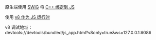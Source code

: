 原生端使用 [SWIG](https://www.swig.org/) 将 [C++ 绑定到 JS](main/swig/README.md)

使用 [v8 作为 JS 运行时](https://qingwabote.github.io/ink/#/js/v8/embedding)

v8 调试地址：  
devtools://devtools/bundled/js_app.html?v8only=true&ws=127.0.0.1:6086
